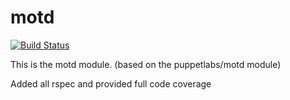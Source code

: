 motd
====

[![Build Status](https://travis-ci.org/witjoh/motd.svg)](https://travis-ci.org/witjoh/motd)

This is the motd module. (based on the puppetlabs/motd module)

Added all rspec and provided full code coverage

